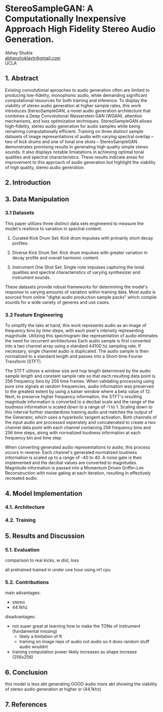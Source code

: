 # StereoSampleGAN: A Computationally Inexpensive Approach High Fidelity Stereo Audio Generation.

Abhay Shukla\
abhayshuklavtr@gmail.com\
UCLA

## 1. Abstract

Existing convolutional aproaches to audio generation often are limited to producing low-fidelity, monophonic audio, while demanding significant computational resources for both training and inference. To display the viability of stereo audio generation at higher sample rates, this work introduces StereoSampleGAN, a novel audio generation architecture that combines a Deep Convolutional Wasserstein GAN (WGAN), attention mechanisms, and loss optimization techniques. StereoSampleGAN allows high-fidelity, stereo audio generation for audio samples while being remaining computationally efficient. Training on three distinct sample datasets of image representations of audio with varying spectral overlap – two of kick drums and one of tonal one shots – StereoSampleGAN demonstrates promising results in generating high quality simple stereo sounds. It also displays notable limiatations in achieving optimal tonal qualities and spectral characteristics. These results indicate areas for improvement to this approach of audio generation but highlight the viability of high quality, stereo audio generation.

## 2. Introduction

## 3. Data Manipulation

### 3.1 Datasets

This paper utilizes three distinct data sets engineered to measure the model's resilince to variation in spectral content.

1. Curated Kick Drum Set: Kick drum impulses with primarily short decay profiles.

2. Diverse Kick Drum Set: Kick drum impulses with greater variation in decay profile and overall harmonic content.

3. Instrument One Shot Set: Single note impulses capturing the tonal qualities and spectral characteristics of varying synthesizer and instrument sounds.

These datasets provide robust frameworks for determining the model's response to varying amounts of variation within training data. Most audio is sourced from online "digital audio production sample packs" which compile sounds for a wide variety of generes and use cases.

### 3.2 Feature Engineering

To simplify the taks at hand, this work represents audio as an image of frequency bins by time steps, with each pixel's intensity representing magnitude. Utilizing this spectrogram-like representation of audio eliminates the need for recurrent architectures Each audio sample is first converted into a two channel array using a standard 44100 hz sampling rate. If necessary, single channel audio is duplicated. The audio sample is then normalized to a standard length and passes into a Short-time Fourier Transform (STFT).

The STFT utilizes a window size and hop length determined by the audio sample length and constant sample rate so that each resulting data point is 256 frequency bins by 256 time frames. When validating processing using pure sine signals at random frequencies, audio information was preserved to the greatest extent by using a kaiser window where a beta value of 12. Next, to preserve higher frequency information, the STFT's resulting magnitude information is converted to a decibal scale and the range of the loudness information is scaled down to a range of -1 to 1. Scaling down to this interval further standardizes training audio and matches the output of the Generator, which uses a hyperbolic tangent activation. Both channels of the input audio are processed seperately and concatenated to create a two channel data point with each channel containing 256 frequency bins and 256 time steps, along with normalized loudness information at each frequency bin and time step.

When converting generated audio representations to audio, this process occurs in reverse. Each channel's generated normalized loudness information is scaled up to a range of -40 to 40. A noise gate is then implemented and the decibal values are converted to magnitudes. Magnitude information is passed into a Momentum Driven Griffin-Lim Reconstruction with noise gating at each iteration, resulting in effectively recreated audio.

## 4. Model Implementation

### 4.1. Architecture

### 4.2. Training

## 5. Results and Discussion

### 5.1. Evaluation

comparison to real kicks, w dist, loss

all pretrained trained in under one hour using m1 cpu

### 5.2. Contributions

main advantages:

- stereo
- 44.1khz

disadvantages:

- not super great at learning how to make the TONe of instrument (fundamental missing)
  - likely a limitation of ft
  - training on image reps of audio not audio so it does random stuff audio wouldnt
- training computation power likely increases as shape increase (256x256)

## 6. Conclusion

this model is less abt generating GOOD audio more abt showing the viability of stereo audio generation at higher sr (44.1khz)

## 7. References
